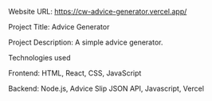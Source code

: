 Website URL: https://cw-advice-generator.vercel.app/

Project Title: Advice Generator

Project Description: A simple advice generator.

Technologies used

Frontend: HTML, React, CSS, JavaScript

Backend: Node.js, Advice Slip JSON API, Javascript, Vercel

